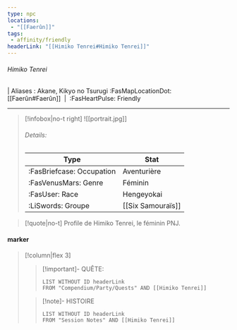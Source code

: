 ```yaml
---
type: npc
locations:
 - "[[Faerûn]]"
tags:
 - affinity/friendly
headerLink: "[[Himiko Tenrei#Himiko Tenrei]]"
---
```

###### Himiko Tenrei
| Aliases : Akane, Kikyo no Tsurugi
<span class="sub2">:FasMapLocationDot: [[Faerûn#Faerûn]]&nbsp;&nbsp;|&nbsp;&nbsp;:FasHeartPulse: Friendly </span>
___

> [!infobox|no-t right]
> ![[portrait.jpg]]
> ###### Details:
> | Type | Stat |
> | ---- | ---- |
> | :FasBriefcase: Occupation |  Aventurière |
> | :FasVenusMars: Genre | Féminin |
> | :FasUser: Race | Hengeyokai |
> |  :LiSwords: Groupe |  [[Six Samouraïs]] |
<span class="clearfix"></span>

> [!quote|no-t]
>Profile de Himiko Tenrei, le féminin PNJ.
#### marker
> [!column|flex 3]
>> [!important]- QUÊTE:
>>```dataview
>>LIST WITHOUT ID headerLink
>>FROM "Compendium/Party/Quests" AND [[Himiko Tenrei]]
>
>>[!note]- HISTOIRE
>>```dataview
>>LIST WITHOUT ID headerLink
>>FROM "Session Notes" AND [[Himiko Tenrei]]
